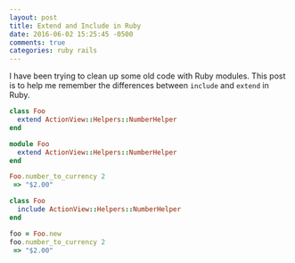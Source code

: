 ```yaml
---
layout: post
title: Extend and Include in Ruby
date: 2016-06-02 15:25:45 -0500
comments: true
categories: ruby rails
---
```


I have been trying to clean up some old code with Ruby modules. This post is to help me remember the differences between `include` and `extend` in Ruby.

```ruby
class Foo
  extend ActionView::Helpers::NumberHelper
end
```

```ruby
module Foo
  extend ActionView::Helpers::NumberHelper
end
```

```ruby
Foo.number_to_currency 2
 => "$2.00"
```

```ruby
class Foo
  include ActionView::Helpers::NumberHelper
end
```

```ruby
foo = Foo.new
foo.number_to_currency 2
 => "$2.00"
```
